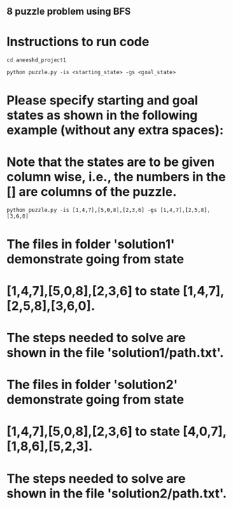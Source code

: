 ## 8 puzzle problem using BFS

# Instructions to run code
`cd aneeshd_project1`

`python puzzle.py -is <starting_state> -gs <goal_state>`

# Please specify starting and goal states as shown in the following example (without any extra spaces):
# Note that the states are to be given column wise, i.e., the numbers in the [] are columns of the puzzle.
`python puzzle.py -is [1,4,7],[5,0,8],[2,3,6] -gs [1,4,7],[2,5,8],[3,6,0]`

# The files in folder 'solution1' demonstrate going from state
# [1,4,7],[5,0,8],[2,3,6] to state [1,4,7],[2,5,8],[3,6,0].
# The steps needed to solve are shown in the file 'solution1/path.txt'.

# The files in folder 'solution2' demonstrate going from state
# [1,4,7],[5,0,8],[2,3,6] to state [4,0,7],[1,8,6],[5,2,3].
# The steps needed to solve are shown in the file 'solution2/path.txt'.

